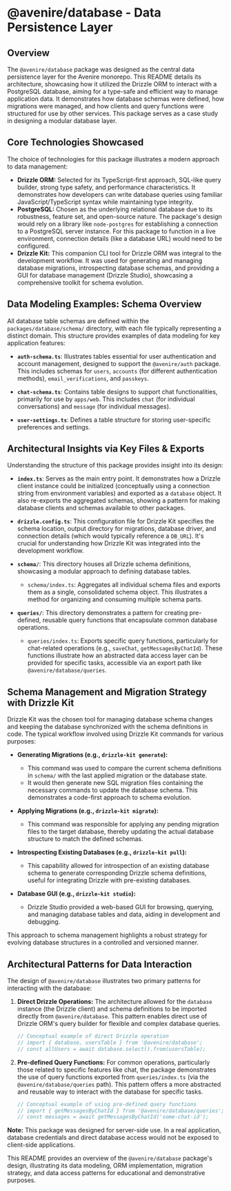 # @avenire/database - Data Persistence Layer

## Overview

The `@avenire/database` package was designed as the central data persistence layer for the Avenire monorepo. This README details its architecture, showcasing how it utilized the Drizzle ORM to interact with a PostgreSQL database, aiming for a type-safe and efficient way to manage application data. It demonstrates how database schemas were defined, how migrations were managed, and how clients and query functions were structured for use by other services. This package serves as a case study in designing a modular database layer.

## Core Technologies Showcased

The choice of technologies for this package illustrates a modern approach to data management:

-   **Drizzle ORM:** Selected for its TypeScript-first approach, SQL-like query builder, strong type safety, and performance characteristics. It demonstrates how developers can write database queries using familiar JavaScript/TypeScript syntax while maintaining type integrity.
-   **PostgreSQL:** Chosen as the underlying relational database due to its robustness, feature set, and open-source nature. The package's design would rely on a library like `node-postgres` for establishing a connection to a PostgreSQL server instance. For this package to function in a live environment, connection details (like a database URL) would need to be configured.
-   **Drizzle Kit:** This companion CLI tool for Drizzle ORM was integral to the development workflow. It was used for generating and managing database migrations, introspecting database schemas, and providing a GUI for database management (Drizzle Studio), showcasing a comprehensive toolkit for schema evolution.

## Data Modeling Examples: Schema Overview

All database table schemas are defined within the `packages/database/schema/` directory, with each file typically representing a distinct domain. This structure provides examples of data modeling for key application features:

-   **`auth-schema.ts`**: Illustrates tables essential for user authentication and account management, designed to support the `@avenire/auth` package. This includes schemas for `users`, `accounts` (for different authentication methods), `email_verifications`, and `passkeys`.

-   **`chat-schema.ts`**: Contains table designs to support chat functionalities, primarily for use by `apps/web`. This includes `chat` (for individual conversations) and `message` (for individual messages).

-   **`user-settings.ts`**: Defines a table structure for storing user-specific preferences and settings.

## Architectural Insights via Key Files & Exports

Understanding the structure of this package provides insight into its design:

-   **`index.ts`**: Serves as the main entry point. It demonstrates how a Drizzle client instance could be initialized (conceptually using a connection string from environment variables) and exported as a `database` object. It also re-exports the aggregated schemas, showing a pattern for making database clients and schemas available to other packages.

-   **`drizzle.config.ts`**: This configuration file for Drizzle Kit specifies the schema location, output directory for migrations, database driver, and connection details (which would typically reference a `DB_URL`). It's crucial for understanding how Drizzle Kit was integrated into the development workflow.

-   **`schema/`**: This directory houses all Drizzle schema definitions, showcasing a modular approach to defining database tables.
    -   `schema/index.ts`: Aggregates all individual schema files and exports them as a single, consolidated schema object. This illustrates a method for organizing and consuming multiple schema parts.

-   **`queries/`**: This directory demonstrates a pattern for creating pre-defined, reusable query functions that encapsulate common database operations.
    -   `queries/index.ts`: Exports specific query functions, particularly for chat-related operations (e.g., `saveChat`, `getMessagesByChatId`). These functions illustrate how an abstracted data access layer can be provided for specific tasks, accessible via an export path like `@avenire/database/queries`.

## Schema Management and Migration Strategy with Drizzle Kit

Drizzle Kit was the chosen tool for managing database schema changes and keeping the database synchronized with the schema definitions in code. The typical workflow involved using Drizzle Kit commands for various purposes:

-   **Generating Migrations (e.g., `drizzle-kit generate`):**
    -   This command was used to compare the current schema definitions in `schema/` with the last applied migration or the database state.
    -   It would then generate new SQL migration files containing the necessary commands to update the database schema. This demonstrates a code-first approach to schema evolution.

-   **Applying Migrations (e.g., `drizzle-kit migrate`):**
    -   This command was responsible for applying any pending migration files to the target database, thereby updating the actual database structure to match the defined schemas.

-   **Introspecting Existing Databases (e.g., `drizzle-kit pull`):**
    -   This capability allowed for introspection of an existing database schema to generate corresponding Drizzle schema definitions, useful for integrating Drizzle with pre-existing databases.

-   **Database GUI (e.g., `drizzle-kit studio`):**
    -   Drizzle Studio provided a web-based GUI for browsing, querying, and managing database tables and data, aiding in development and debugging.

This approach to schema management highlights a robust strategy for evolving database structures in a controlled and versioned manner.

## Architectural Patterns for Data Interaction

The design of `@avenire/database` illustrates two primary patterns for interacting with the database:

1.  **Direct Drizzle Operations:**
    The architecture allowed for the `database` instance (the Drizzle client) and schema definitions to be imported directly from `@avenire/database`. This pattern enables direct use of Drizzle ORM's query builder for flexible and complex database queries.
    ```typescript
    // Conceptual example of direct Drizzle operation
    // import { database, usersTable } from '@avenire/database';
    // const allUsers = await database.select().from(usersTable);
    ```

2.  **Pre-defined Query Functions:**
    For common operations, particularly those related to specific features like chat, the package demonstrates the use of query functions exported from `queries/index.ts` (via the `@avenire/database/queries` path). This pattern offers a more abstracted and reusable way to interact with the database for specific tasks.
    ```typescript
    // Conceptual example of using pre-defined query functions
    // import { getMessagesByChatId } from '@avenire/database/queries';
    // const messages = await getMessagesByChatId('some-chat-id');
    ```

**Note:** This package was designed for server-side use. In a real application, database credentials and direct database access would not be exposed to client-side applications.

This README provides an overview of the `@avenire/database` package's design, illustrating its data modeling, ORM implementation, migration strategy, and data access patterns for educational and demonstrative purposes.
